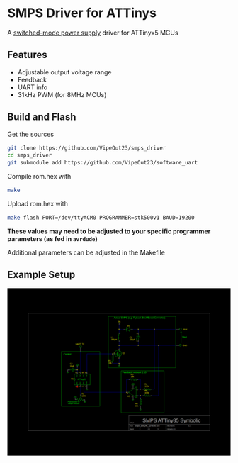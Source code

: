 # SMPS Driver for ATTinys

A [switched-mode power supply](https://en.wikipedia.org/wiki/Switched-mode_power_supply) driver for ATTinyx5 MCUs

## Features

- Adjustable output voltage range
- Feedback
- UART info
- 31kHz PWM (for 8MHz MCUs)

## Build and Flash

Get the sources
```sh
git clone https://github.com/VipeOut23/smps_driver
cd smps_driver
git submodule add https://github.com/VipeOut23/software_uart
```

Compile rom.hex with
```sh
make
```

Upload rom.hex with
```sh
make flash PORT=/dev/ttyACM0 PROGRAMMER=stk500v1 BAUD=19200
```

__These values may need to be adjusted to your specific programmer parameters (as fed in ```avrdude```)__


Additional parameters can be adjusted in the Makefile


## Example Setup

![smps attiny85 symbolic](smps_attiny85_symbolic.png)
